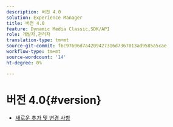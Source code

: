 ```yaml
---
description: 버전 4.0
solution: Experience Manager
title: 버전 4.0
feature: Dynamic Media Classic,SDK/API
role: 개발자,관리자
translation-type: tm+mt
source-git-commit: f6c97606d7a4209427316d7367013ad9585a5cae
workflow-type: tm+mt
source-wordcount: '14'
ht-degree: 0%

---
```



# 버전 4.0{#version}

* [새로운 추가 및 변경 사항](r-4-0-new.md)
